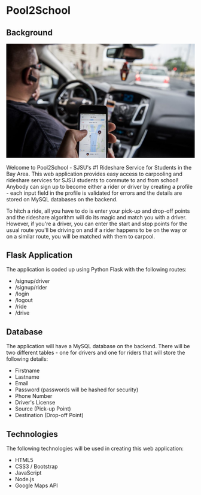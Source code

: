 # Pool2School

## Background

![1-Logo](Images/pool.jpg)

   Welcome to Pool2School - SJSU's #1 Rideshare Service for Students in the Bay Area. This web application provides easy access to carpooling and rideshare services for SJSU students to commute to and from school! Anybody can sign up to become either a rider or driver by creating a profile - each input field in the profile is validated for errors and the details are stored on MySQL databases on the backend. 
   
   To hitch a ride, all you have to do is enter your pick-up and drop-off points and the rideshare algorithm will do its magic and match you with a driver. However, if you're a driver, you can enter the start and stop points for the usual route you'll be driving on and if a rider happens to be on the way or on a similar route, you will be matched with them to carpool. 

## Flask Application

The application is coded up using Python Flask with the following routes:
   * /signup/driver
   * /signup/rider
   * /login
   * /logout
   * /ride
   * /drive
  
## Database

The application will have a MySQL database on the backend. There will be two different tables - one for drivers and one for riders that will store the following details:
  * Firstname
  * Lastname
  * Email
  * Password (passwords will be hashed for security)
  * Phone Number
  * Driver's License
  * Source (Pick-up Point)
  * Destination (Drop-off Point)
  
## Technologies 

The following technologies will be used in creating this web application:
  * HTML5 
  * CSS3 / Bootstrap
  * JavaScript
  * Node.js
  * Google Maps API
  
